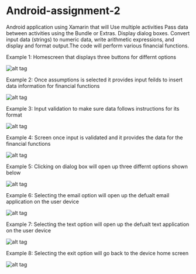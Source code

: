 # Android-assignment-2
Android application using Xamarin that will Use multiple activities Pass data between activities using the Bundle or Extras. Display dialog boxes. Convert input data (strings) to numeric data, write arithmetic expressions, and display and format output.The code will  perform various financial functions.

Example 1: Homescreen that displays three buttons for differnt options

![alt tag](https://cloud.githubusercontent.com/assets/22482349/25407384/f0e3805c-29be-11e7-8f3f-ed2604be31b1.png)

Example 2: Once assumptions is selected it provides input feilds to insert data information for financial functions

![alt tag](https://cloud.githubusercontent.com/assets/22482349/25407424/20bc6014-29bf-11e7-9a53-03f6acd2fd87.png)


Example 3: Input validation to make sure data follows instructions for its format

![alt tag](https://cloud.githubusercontent.com/assets/22482349/25407459/35c1945c-29bf-11e7-802a-bbad98247dfe.png)

Example 4: Screen once input is validated and it provides the data for the financial functions

![alt tag](https://cloud.githubusercontent.com/assets/22482349/25407483/4f0b2798-29bf-11e7-8593-7bd3e52b51f0.png)

Example 5: Clicking on dialog box will open up three differnt options shown below

![alt tag](https://cloud.githubusercontent.com/assets/22482349/25407501/62046364-29bf-11e7-9dd8-c90a088239da.png)

Example 6: Selecting the email option will open up the defualt email application on the user device

![alt tag](https://cloud.githubusercontent.com/assets/22482349/25407534/777d2cb2-29bf-11e7-8e82-e231d8e4421b.png)

Example 7: Selecting the text option will open up the defualt text application on the user device

![alt tag](https://cloud.githubusercontent.com/assets/22482349/25407561/96083942-29bf-11e7-883e-c06872046d9d.png)

Example 8: Selecting the exit option will go back to the device home screen

![alt tag](https://cloud.githubusercontent.com/assets/22482349/25407597/b9ba3ef8-29bf-11e7-9703-ae49bb2e17fe.png)
